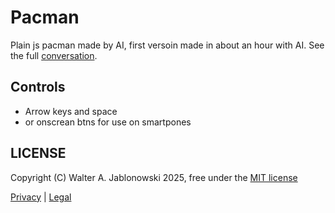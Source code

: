 # Pacman

Plain js pacman made by AI, first versoin made in about an hour with AI. See the full [conversation](ai_initial.md).


## Controls

- Arrow keys and space
- or onscrean btns for use on smartpones


LICENSE
----------------------------------------------------------

Copyright (C) Walter A. Jablonowski 2025, free under the [MIT license](LICENSE)

[Privacy](https://walter-a-jablonowski.github.io/privacy.html) | [Legal](https://walter-a-jablonowski.github.io/imprint.html)

